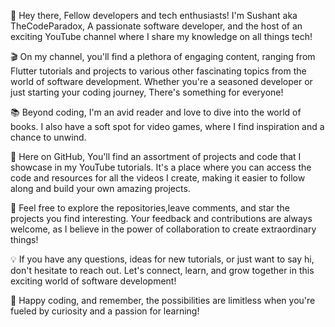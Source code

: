 👋 Hey there, 
Fellow developers and tech enthusiasts! I'm Sushant aka TheCodeParadox, 
A passionate software developer, and the host of an exciting YouTube channel where I share my knowledge on all things tech!

🎬 On my channel, you'll find a plethora of engaging content, ranging from 
Flutter tutorials and projects to various other fascinating topics from the world of software development.
Whether you're a seasoned developer or just starting your coding journey,
There's something for everyone!

📚 Beyond coding,
I'm an avid reader and love to dive into the world of books.
I also have a soft spot for video games, where I find inspiration and a chance to unwind.

🔧 Here on GitHub,
You'll find an assortment of projects and code that I showcase in my YouTube tutorials.
It's a place where you can access the code and resources for all the videos I create, 
making it easier to follow along and build your own amazing projects.

🌟 Feel free to explore the repositories,leave comments, and star the projects you find interesting.
Your feedback and contributions are always welcome, as I believe in the power of collaboration to create extraordinary things!

💡 If you have any questions, ideas for new tutorials, or just want to say hi,
don't hesitate to reach out. Let's connect, learn, and grow together in this exciting world of software development!

🚀 Happy coding, and remember, the possibilities are limitless when you're fueled by curiosity and a passion for learning!
